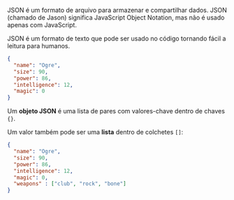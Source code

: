 JSON é um formato de arquivo para armazenar e compartilhar dados. JSON (chamado de Jason) significa JavaScript Object Notation, mas não é usado apenas com JavaScript.

JSON é um formato de texto que pode ser usado no código tornando fácil a leitura para humanos.

```json
{   
  "name": "Ogre",   
  "size": 90,   
  "power": 86,   
  "intelligence": 12,   
  "magic": 0 
}
```

Um **objeto JSON** é uma lista de pares com valores-chave dentro de chaves ` {} `.

Um valor também pode ser uma **lista** dentro de colchetes `[]`:

```json
{   
  "name": "Ogre",   
  "size": 90,   
  "power": 86,   
  "intelligence": 12,   
  "magic": 0,   
  "weapons" : ["club", "rock", "bone"] 
}
```